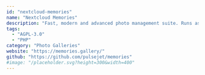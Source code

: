 ```yaml
---
id: "nextcloud-memories"
name: "Nextcloud Memories"
description: "Fast, modern and advanced photo management suite. Runs as a Nextcloud app."
tags:
  - "AGPL-3.0"
  - "PHP"
category: "Photo Galleries"
website: "https://memories.gallery/"
github: "https://github.com/pulsejet/memories"
#image: "/placeholder.svg?height=300&width=400"
---
```


